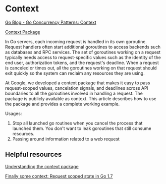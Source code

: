 # Context
[Go Blog - Go Concurrency Patterns: Context](https://blog.golang.org/context)

[Context Package](https://golang.org/pkg/context/)

In Go servers, each incoming request is handled in its own goroutine. Request handlers often start additional 
goroutines to access backends such as databases and RPC services. The set of goroutines working on a request 
typically needs access to request-specific values such as the identity of the end user, authorization tokens, 
and the request's deadline. When a request is canceled or times out, all the goroutines working on that request 
should exit quickly so the system can reclaim any resources they are using.

At Google, we developed a context package that makes it easy to pass request-scoped values, cancelation signals, 
and deadlines across API boundaries to all the goroutines involved in handling a request. The package is publicly 
available as context. This article describes how to use the package and provides a complete working example.

Usages: 
1. Stop all launched go routines when you cancel the process that launched them. You don't
want to leak goroutines that still consume resources.
2. Passing around information related to a web request

## Helpful resources
[Understanding the context package](http://p.agnihotry.com/post/understanding_the_context_package_in_golang/)

[Finally some context: Request scoped state in Go 1.7](https://medium.com/@matryer/context-has-arrived-per-request-state-in-go-1-7-4d095be83bd8)

